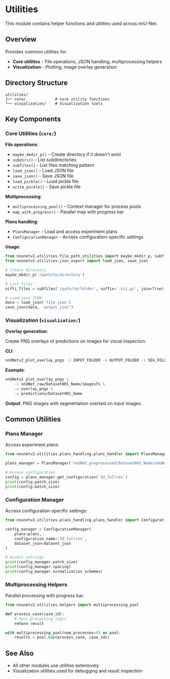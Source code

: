 # Utilities

This module contains helper functions and utilities used across nnU-Net.

## Overview

Provides common utilities for:

- **Core utilities** - File operations, JSON handling, multiprocessing helpers
- **Visualization** - Plotting, image overlay generation

## Directory Structure

```
utilities/
├── core/             # Core utility functions
└── visualization/    # Visualization tools
```

## Key Components

### Core Utilities (`core/`)

**File operations**:
- `maybe_mkdir_p()` - Create directory if it doesn't exist
- `subdirs()` - List subdirectories
- `subfiles()` - List files matching pattern
- `load_json()` - Load JSON file
- `save_json()` - Save JSON file
- `load_pickle()` - Load pickle file
- `write_pickle()` - Save pickle file

**Multiprocessing**:
- `multiprocessing_pool()` - Context manager for process pools
- `map_with_progress()` - Parallel map with progress bar

**Plans handling**:
- `PlansManager` - Load and access experiment plans
- `ConfigurationManager` - Access configuration-specific settings

**Usage**:
```python
from nnunetv2.utilities.file_path_utilities import maybe_mkdir_p, subfiles
from nnunetv2.utilities.json_export import load_json, save_json

# Create directory
maybe_mkdir_p('/path/to/directory')

# List files
nifti_files = subfiles('/path/to/folder', suffix='.nii.gz', join=True)

# Load/save JSON
data = load_json('file.json')
save_json(data, 'output.json')
```

### Visualization (`visualization/`)

**Overlay generation**:

Create PNG overlays of predictions on images for visual inspection.

**CLI**:
```bash
nnUNetv2_plot_overlay_pngs -i INPUT_FOLDER -o OUTPUT_FOLDER -s SEG_FOLDER
```

**Example**:
```bash
nnUNetv2_plot_overlay_pngs \
    -i nnUNet_raw/Dataset001_Name/imagesTs \
    -o overlay_pngs \
    -s predictions/Dataset001_Name
```

**Output**: PNG images with segmentation overlaid on input images.

## Common Utilities

### Plans Manager

Access experiment plans:

```python
from nnunetv2.utilities.plans_handling.plans_handler import PlansManager

plans_manager = PlansManager('nnUNet_preprocessed/Dataset001_Name/nnUNetPlans.json')

# Access configuration
config = plans_manager.get_configuration('3d_fullres')
print(config.patch_size)
print(config.batch_size)
```

### Configuration Manager

Access configuration-specific settings:

```python
from nnunetv2.utilities.plans_handling.plans_handler import ConfigurationManager

config_manager = ConfigurationManager(
    plans=plans,
    configuration_name='3d_fullres',
    dataset_json=dataset_json
)

# Access settings
print(config_manager.patch_size)
print(config_manager.spacing)
print(config_manager.normalization_schemes)
```

### Multiprocessing Helpers

Parallel processing with progress bar:

```python
from nnunetv2.utilities.helpers import multiprocessing_pool

def process_case(case_id):
    # Your processing logic
    return result

with multiprocessing_pool(num_processes=8) as pool:
    results = pool.map(process_case, case_ids)
```

## See Also

- All other modules use utilities extensively
- Visualization utilities used for debugging and result inspection
